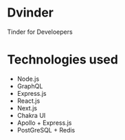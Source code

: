 # Dvinder

Tinder for Develoepers

# Technologies used

- Node.js
- GraphQL
- Express.js
- React.js
- Next.js
- Chakra UI
- Apollo + Express.js
- PostGreSQL + Redis
